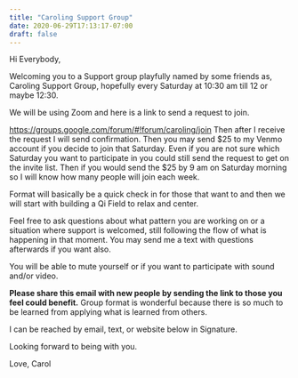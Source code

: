 ```yaml
---
title: "Caroling Support Group"
date: 2020-06-29T17:13:17-07:00
draft: false
---
```

Hi Everybody,

Welcoming you to a Support group playfully named by some friends as, Caroling Support Group, hopefully every Saturday at 10:30 am till 12 or maybe 12:30. 

We will be using Zoom and here is a link to send a request to join.  

https://groups.google.com/forum/#!forum/caroling/join
Then after I receive the request I will send confirmation.  Then you may send  $25 to my Venmo account if you decide to join that Saturday. Even if you are not sure which Saturday you want to participate in you could still send the request to get on the invite list. Then if you would send the $25 by 9 am on Saturday morning so I will know how many people will join each week.

Format will basically be a quick check in for those that want to and then we will start with building a Qi Field to relax and center. 

Feel free to ask questions about what pattern you are working on or a situation where support is welcomed, still following the flow of what is happening in that moment. You may send me a text with questions afterwards if you want also.

You will be able to mute yourself or if you want to participate with sound and/or video. 

**Please share this email with new people by sending the link to those you feel could benefit.** Group format is wonderful because there is so much to be learned from applying what is learned from others.

I can be reached by email, text, or website below in Signature.

Looking forward to being with you.

Love, Carol